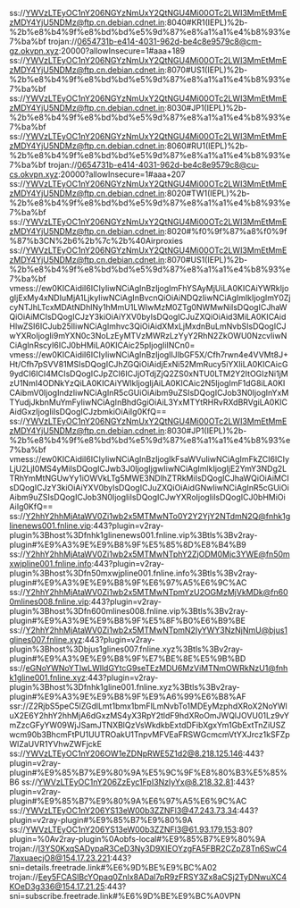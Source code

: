 ss://YWVzLTEyOC1nY206NGYzNmUxY2QtNGU4Mi00OTc2LWI3MmEtMmEzMDY4YjU5NDMz@ftp.cn.debian.cdnet.in:8040#KR1(IEPL)%2b-%2b%e8%b4%9f%e8%bd%bd%e5%9d%87%e8%a1%a1%e4%b8%93%e7%ba%bf
trojan://0654731b-e414-4031-962d-be4c8e9579c8@cm-gz.okvpn.xyz:20000?allowInsecure=1#aaa+189
ss://YWVzLTEyOC1nY206NGYzNmUxY2QtNGU4Mi00OTc2LWI3MmEtMmEzMDY4YjU5NDMz@ftp.cn.debian.cdnet.in:8070#US1(IEPL)%2b-%2b%e8%b4%9f%e8%bd%bd%e5%9d%87%e8%a1%a1%e4%b8%93%e7%ba%bf
ss://YWVzLTEyOC1nY206NGYzNmUxY2QtNGU4Mi00OTc2LWI3MmEtMmEzMDY4YjU5NDMz@ftp.cn.debian.cdnet.in:8030#JP1(IEPL)%2b-%2b%e8%b4%9f%e8%bd%bd%e5%9d%87%e8%a1%a1%e4%b8%93%e7%ba%bf
ss://YWVzLTEyOC1nY206NGYzNmUxY2QtNGU4Mi00OTc2LWI3MmEtMmEzMDY4YjU5NDMz@ftp.cn.debian.cdnet.in:8060#RU1(IEPL)%2b-%2b%e8%b4%9f%e8%bd%bd%e5%9d%87%e8%a1%a1%e4%b8%93%e7%ba%bf
trojan://0654731b-e414-4031-962d-be4c8e9579c8@cu-cs.okvpn.xyz:20000?allowInsecure=1#aaa+207
ss://YWVzLTEyOC1nY206NGYzNmUxY2QtNGU4Mi00OTc2LWI3MmEtMmEzMDY4YjU5NDMz@ftp.cn.debian.cdnet.in:8020#TW1(IEPL)%2b-%2b%e8%b4%9f%e8%bd%bd%e5%9d%87%e8%a1%a1%e4%b8%93%e7%ba%bf
ss://YWVzLTEyOC1nY206NGYzNmUxY2QtNGU4Mi00OTc2LWI3MmEtMmEzMDY4YjU5NDMz@ftp.cn.debian.cdnet.in:8020#%f0%9f%87%a8%f0%9f%87%b3CN%2b6%2b%7c%2b%40Airproxies
ss://YWVzLTEyOC1nY206NGYzNmUxY2QtNGU4Mi00OTc2LWI3MmEtMmEzMDY4YjU5NDMz@ftp.cn.debian.cdnet.in:8070#US1(IEPL)%2b-%2b%e8%b4%9f%e8%bd%bd%e5%9d%87%e8%a1%a1%e4%b8%93%e7%ba%bf
vmess://ew0KICAidiI6ICIyIiwNCiAgInBzIjogImFhYSAyMjUiLA0KICAiYWRkIjogIjExMy4xNDIuMjA1LjkyIiwNCiAgInBvcnQiOiAiNDQzIiwNCiAgImlkIjogImY0ZjcyNTJhLTcxMDAtNDhlNy1hMmU1LWIwMzM0ZTg0NWMwNiIsDQogICJhaWQiOiAiMCIsDQogICJzY3kiOiAiYXV0byIsDQogICJuZXQiOiAid3MiLA0KICAidHlwZSI6ICJub25lIiwNCiAgImhvc3QiOiAidXMxLjMxdnBuLmNvbSIsDQogICJwYXRoIjogIi9mYXN0c3NoLzEyMTVzMWRzLzYyY2RhN2ZkOWU0NzcvIiwNCiAgInRscyI6ICJ0bHMiLA0KICAic25pIjogIiINCn0=
vmess://ew0KICAidiI6ICIyIiwNCiAgInBzIjogIlJlbGF5X/Cfh7rwn4e4VVMt8J+Ht/Cfh7pSVV81MSIsDQogICJhZGQiOiAidjExNi52MmRucy5iYXIiLA0KICAicG9ydCI6ICI4MCIsDQogICJpZCI6ICJjOTdjZjQ2ZS0xNTU0LTM2Y2ItOGIzNi1jMzU1NmI4ODNkYzQiLA0KICAiYWlkIjogIjAiLA0KICAic2N5IjogImF1dG8iLA0KICAibmV0IjogIndzIiwNCiAgInR5cGUiOiAibm9uZSIsDQogICJob3N0IjogInYxMTYudjJkbnMuYmFyIiwNCiAgInBhdGgiOiAiL3YxMTYtRHRvRXdBRVgiLA0KICAidGxzIjogIiIsDQogICJzbmkiOiAiIg0KfQ==
ss://YWVzLTEyOC1nY206NGYzNmUxY2QtNGU4Mi00OTc2LWI3MmEtMmEzMDY4YjU5NDMz@ftp.cn.debian.cdnet.in:8030#JP1(IEPL)%2b-%2b%e8%b4%9f%e8%bd%bd%e5%9d%87%e8%a1%a1%e4%b8%93%e7%ba%bf
vmess://ew0KICAidiI6ICIyIiwNCiAgInBzIjogIkFsaWVuIiwNCiAgImFkZCI6ICIyLjU2LjI0MS4yMiIsDQogICJwb3J0IjogIjgwIiwNCiAgImlkIjogIjE2YmY3NDg2LTRhYmMtNGUwYy1iOWVkLTg5MWE3NDlhZTRkMiIsDQogICJhaWQiOiAiMCIsDQogICJzY3kiOiAiYXV0byIsDQogICJuZXQiOiAidGNwIiwNCiAgInR5cGUiOiAibm9uZSIsDQogICJob3N0IjogIiIsDQogICJwYXRoIjogIiIsDQogICJ0bHMiOiAiIg0KfQ==
ss://Y2hhY2hhMjAtaWV0Zi1wb2x5MTMwNTo0Y2Y2YjY2NTdmN2Q@fnhk1glinenews001.fnline.vip:443?plugin=v2ray-plugin%3Bhost%3Dfnhk1glinenews001.fnline.vip%3Btls%3Bv2ray-plugin#%E9%A3%9E%E9%B8%9F%E5%85%8D%E8%B4%B9
ss://Y2hhY2hhMjAtaWV0Zi1wb2x5MTMwNTphY2ZjODM0Mjc3YWE@fn50mxwjpline001.fnline.info:443?plugin=v2ray-plugin%3Bhost%3Dfn50mxwjpline001.fnline.info%3Btls%3Bv2ray-plugin#%E9%A3%9E%E9%B8%9F%E6%97%A5%E6%9C%AC
ss://Y2hhY2hhMjAtaWV0Zi1wb2x5MTMwNTpmYzU2OGMzMjVkMDk@fn600mlines008.fnline.vip:443?plugin=v2ray-plugin%3Bhost%3Dfn600mlines008.fnline.vip%3Btls%3Bv2ray-plugin#%E9%A3%9E%E9%B8%9F%E5%8F%B0%E6%B9%BE
ss://Y2hhY2hhMjAtaWV0Zi1wb2x5MTMwNTpmN2IyYWY3NzNjNmU@bjus1glines007.fnline.xyz:443?plugin=v2ray-plugin%3Bhost%3Dbjus1glines007.fnline.xyz%3Btls%3Bv2ray-plugin#%E9%A3%9E%E9%B8%9F%E7%BE%8E%E5%9B%BD
ss://eGNoYWNoYTIwLWlldGYtcG9seTEzMDU6MzViMTNmOWRkNzU1@fnhk1gline001.fnline.xyz:443?plugin=v2ray-plugin%3Bhost%3Dfnhk1gline001.fnline.xyz%3Btls%3Bv2ray-plugin#%E9%A3%9E%E9%B8%9F%E9%A6%99%E6%B8%AF
ssr://Z2RjbS5peC5lZGdlLmt1bmx1bmFlLmNvbTo1MDEyMzphdXRoX2NoYWluX2E6Y2hhY2hhMjA6dGxzMS4yX3RpY2tldF9hdXRoOmJWQlJOVU01Lz9vYmZzcGFyYW09WjJSamJTNXBlQzVsWkdkbExtdDFibXgxYm1GbExtTnZiUSZwcm90b3BhcmFtPU1UUTROakU1TnpvMFVEaFRSWGcmcmVtYXJrcz1kSFZpWlZaUVR1YVhwZWFjckE
ss://YWVzLTEyOC1nY206OW1eZDNpRWE5Z1d2@8.218.125.146:443?plugin=v2ray-plugin#%E9%85%B7%E9%80%9A%E5%9C%9F%E8%80%B3%E5%85%B6
ss://YWVzLTEyOC1nY206ZzEyc1FpI3NzIyYx@8.218.32.81:443?plugin=v2ray-plugin#%E9%85%B7%E9%80%9A%E6%97%A5%E6%9C%AC
ss://YWVzLTEyOC1nY206YS13eW00b3ZZNFl3@47.243.73.34:443?plugin=v2ray-plugin#%E9%85%B7%E9%80%9A
ss://YWVzLTEyOC1nY206YS13eW00b3ZZNFl3@61.93.179.153:80?plugin=%0Av2ray-plugin%0Aobfs-local#%E9%85%B7%E9%80%9A
trojan://l3YS0KxqSADypaR3CeD3Ny3D9XIEOYzgFA5FBR2CZpZ8Tn6SwC47laxuaecjO8@154.17.23.221:443?sni=details.freetrade.link#%E6%9D%BE%E9%BC%A02
trojan://Eey5FCASlBcYOpaq0ZnIx8ADal7pR9zFRSY3Zx8aCSj2TyDNwuXC4KOeD3g336@154.17.21.25:443?sni=subscribe.freetrade.link#%E6%9D%BE%E9%BC%A0VPN
